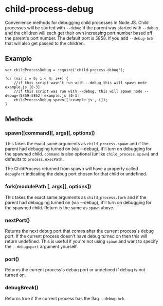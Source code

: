 # child-process-debug #

Convenience methods for debugging child processes in Node.JS. Child processes will be started with `--debug` if the
parent was started with `--debug` and the children will each get their own increasing port number based off the 
parent's port number. The default port is 5858. If you add `--debug-brk` that will also get passed to the children.

## Example ##
```JS
var childProcessDebug = require('child-process-debug');

for (var i = 0; i < 4; i++) {
    //if this script wasn't run with --debug this will spawn node example.js [0-3]
    //if this script was run with --debug, this will spawn node --debug=[5859-5862] example.js [0-3]
    childProcessDebug.spawn(['example.js', i]);
}
```

## Methods ##

### spawn([command][, args][, options]) ###
This takes the exact same arguments as `child_process.spawn` and if the parent had debugging turned on (via --debug),
it'll turn on debugging for the spawned child. `command` is also optional (unlike `child_process.spawn`) and defaults
to `process.execPath`.

The ChildProcess returned from spawn will have a property called `debugPort` indicating the debug port chosen for that
child or undefined.

### fork(modulePath [, args][, options]) ###
This takes the exact same arguments as `child_process.fork` and if the parent had debugging turned on (via --debug),
it'll turn on debugging for the spawned child. Return is the same as `spawn` above.

### nextPort() ###
Returns the next debug port that comes after the current process's debug port. If the current process doesn't have
debug turned on then this will return undefined. This is useful if you're not using `spawn` and want to specify the
`--debug=port` argument yourself.

### port() ###
Returns the current process's debug port or undefined if debug is not turned on.

### debugBreak() ###
Returns true if the current process has the flag `--debug-brk`.
